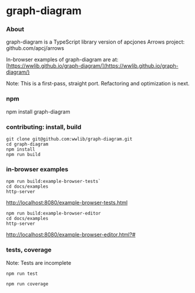 # graph-diagram

### About
graph-diagram is a TypeScript library version of apcjones Arrows project: github.com/apcj/arrows

In-browser examples of graph-diagram are at: [https://wwlib.github.io/graph-diagram/](https://wwlib.github.io/graph-diagram/)

Note: This is a first-pass, straight port. Refactoring and optimization is next.

### npm

npm install graph-diagram

### contributing: install, build
```
git clone git@github.com:wwlib/graph-diagram.git
cd graph-diagram
npm install
npm run build
```

### in-browser examples
```
npm run build:example-browser-tests`
cd docs/examples
http-server
```
[http://localhost:8080/example-browser-tests.html](http://localhost:8080/example-browser-tests.html)


```
npm run build:example-browser-editor
cd docs/examples
http-server
```
[http://localhost:8080/example-browser-editor.html?#](http://localhost:8080/example-browser-editor.html?#)

### tests, coverage
Note: Tests are incomplete

`npm run test`

`npm run coverage`

